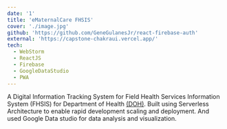 ```yaml
---
date: '1'
title: 'eMaternalCare FHSIS'
cover: './image.jpg'
github: 'https://github.com/GeneGulanesJr/react-firebase-auth'
external: 'https://capstone-chakraui.vercel.app/'
tech:
  - WebStorm
  - ReactJS
  - Firebase
  - GoogleDataStudio
  - PWA
---
```


A Digital
Information Tracking System for Field Health Services Information System (FHSIS) for Department of Health
[(DOH)](https://doh.gov.ph/). Built using Serverless Architecture to enable rapid development scaling and deployment. And used Google Data studio for data analysis and visualization.


